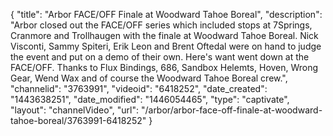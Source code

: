 {
    "title": "Arbor FACE\/OFF Finale at Woodward Tahoe Boreal",
    "description": "Arbor closed out the FACE\/OFF series which included stops at 7Springs, Cranmore and Trollhaugen with the finale at Woodward Tahoe Boreal. Nick Visconti, Sammy Spiteri, Erik Leon and Brent Oftedal were on hand to judge the event and put on a demo of their own. Here's want went down at the FACE\/OFF. Thanks to Flux Bindings, 686, Sandbox Helemts, Hoven, Wrong Gear, Wend Wax and of course the Woodward Tahoe Boreal crew.",
    "channelid": "3763991",
    "videoid": "6418252",
    "date_created": "1443638251",
    "date_modified": "1446054465",
    "type": "captivate",
    "layout": "channelVideo",
    "url": "\/arbor\/arbor-face-off-finale-at-woodward-tahoe-boreal\/3763991-6418252"
}